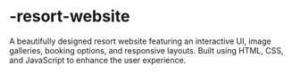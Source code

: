 # -resort-website
A beautifully designed resort website featuring an interactive UI, image galleries, booking options, and responsive layouts. Built using HTML, CSS, and JavaScript to enhance the user experience.
